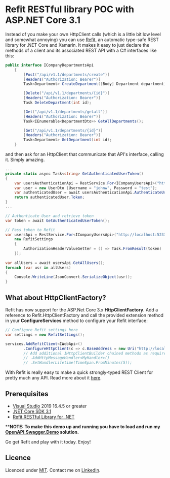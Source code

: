 # Refit RESTful library POC with ASP.NET Core 3.1

Instead of you make your own HttpClient calls (which is a little bit low level and somewhat annoying) you can use [Refit](https://github.com/reactiveui/refit), an automatic type-safe REST library for .NET Core and Xamarin. It makes it easy to just declare the methods of a client and its associated REST API with a C# interfaces like this:

```csharp
public interface ICompanyDepartmentsApi
    {
        [Post("/api/v1.1/departments/create")]
        [Headers("Authorization: Bearer")]
        Task<Department> CreateDepartment([Body] Department department);

        [Delete("/api/v1.1/departments/{id}")]
        [Headers("Authorization: Bearer")]
        Task DeleteDepartment(int id);

        [Get("/api/v1.1/departments/getall")]
        [Headers("Authorization: Bearer")]
        Task<IEnumerable<DepartmentDto>> GetAllDepartments();

        [Get("/api/v1.1/departments/{id}")]
        [Headers("Authorization: Bearer")]
        Task<Department> GetDepartment(int id);
    }
```
and then ask for an HttpClient that communicate that API's interface, calling it. Simply amazing.

```csharp
...
private static async Task<string> GetAuthenticatedUserToken()
{
    var usersAuthenticationApi = RestService.For<ICompanyUsersApi>("http://localhost:52330");
    var user = new UserDto {Username = "johnw", Password = "test"};
    var authenticatedUser = await usersAuthenticationApi.AuthenticateUser(user);
    return authenticatedUser.Token;
}
...

// Authenticate User and retrieve token
var token = await GetAuthenticatedUserToken();

// Pass token to Refit
var usersApi = RestService.For<ICompanyUsersApi>("http://localhost:52330",
    new RefitSettings
    {
        AuthorizationHeaderValueGetter = () => Task.FromResult(token)
    });
    
var allUsers = await usersApi.GetAllUsers();
foreach (var usr in allUsers)
{
    Console.WriteLine(JsonConvert.SerializeObject(usr));
}    
```
## What about HttpClientFactory?
Refit has now support for the ASP.Net Core 3.x **HttpClientFactory**. Add a reference to Refit.HttpClientFactory and call the provided extension method in your **ConfigureServices** method to configure your Refit interface:
```csharp
// Configure Refit settings here
var settings = new RefitSettings(); 

services.AddRefitClient<IWebApi>()
        .ConfigureHttpClient(c => c.BaseAddress = new Uri("http://localhost:52330"));
        // Add additional IHttpClientBuilder chained methods as required here:
        // .AddHttpMessageHandler<MyHandler>()
        // .SetHandlerLifetime(TimeSpan.FromMinutes(5));
```
With Refit is really easy to make a quick strongly-typed REST Client for pretty much any API. Read more about it [here](https://reactiveui.github.io/refit/).

## Prerequisites
- [Visual Studio](https://www.visualstudio.com/vs/community) 2019 16.4.5 or greater
- [.NET Core SDK 3.1](https://dotnet.microsoft.com/download/dotnet-core/3.1)
- [Refit RESTful Library for .NET](https://github.com/reactiveui/refit)

****NOTE: To make this demo up and running you have to load and run my [OpenAPI.Swagger.Demo](https://github.com/matjazbravc/OpenAPI.Swagger.Demo) solution.**

Go get Refit and play with it today. Enjoy!

## Licence
Licenced under [MIT](http://opensource.org/licenses/mit-license.php).
Contact me on [LinkedIn](https://si.linkedin.com/in/matjazbravc).
